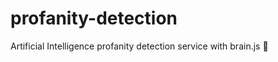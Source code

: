 # profanity-detection
Artificial Intelligence profanity detection service with brain.js :speak_no_evil:
